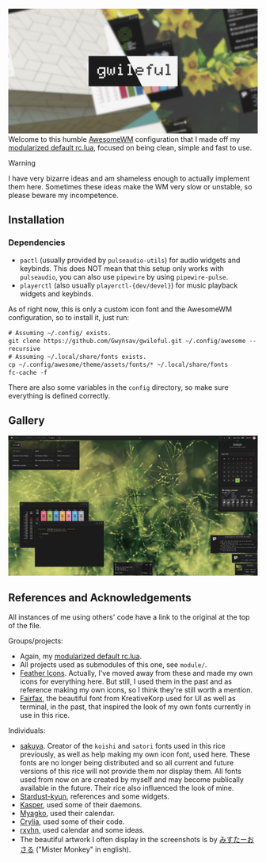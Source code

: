 ![Welcome!](assets/banner.png)
Welcome to this humble [AwesomeWM](https://awesomewm.org/) configuration that I made off
my [modularized default rc.lua](https://github.com/Gwynsav/modular-awm-default), focused
on being clean, simple and fast to use.

> [!WARNING]
> I have very bizarre ideas and am shameless enough to actually implement them here.
Sometimes these ideas make the WM very slow or unstable, so please beware my incompetence.

## Installation

### Dependencies
- `pactl` (usually provided by `pulseaudio-utils`) for audio widgets and keybinds. This
does NOT mean that this setup only works with `pulseaudio`, you can also use `pipewire`
by using `pipewire-pulse`.
- `playerctl` (also usually `playerctl-{dev/devel}`) for music playback widgets and
keybinds.
<!-- - `NetworkManager` for network widgets, still TODO. -->
<!-- - `bluez` for bluetooth widgets, still TODO. -->

As of right now, this is only a custom icon font and the AwesomeWM configuration, so to
install it, just run:
```
# Assuming ~/.config/ exists.
git clone https://github.com/Gwynsav/gwileful.git ~/.config/awesome --recursive
# Assuming ~/.local/share/fonts exists.
cp ~/.config/awesome/theme/assets/fonts/* ~/.local/share/fonts
fc-cache -f
```
There are also some variables in the `config` directory, so make sure everything is
defined correctly.

## Gallery

![How it looks as of 29/08/2024](assets/showcase.png)

## References and Acknowledgements

All instances of me using others' code have a link to the original at the top of the file.

Groups/projects:
- Again, my [modularized default rc.lua](https://github.com/Gwynsav/modular-awm-default).
- All projects used as submodules of this one, see `module/`.
- [Feather Icons](https://feathericons.com/). Actually, I've moved away from these and
made my own icons for everything here. But still, I used them in the past and as
reference making my own icons, so I think they're still worth a mention.
- [Fairfax](https://www.kreativekorp.com/software/fonts/fairfaxhd/), the beautiful font
from KreativeKorp used for UI as well as terminal, in the past, that inspired the look of
my own fonts currently in use in this rice.

Individuals:
- [sakuya](https://codeberg.org/moseni/bitmap-fonts). Creator of the `koishi` and `satori`
fonts used in this rice previously, as well as help making my own icon font, used here.
These fonts are no longer being distributed and so all current and future versions of this
rice will not provide them nor display them. All fonts used from now on are created by
myself and may become publically available in the future. Their rice also influenced the look
of mine.
- [Stardust-kyun](https://github.com/Stardust-kyun/dotfiles), references and some widgets.
- [Kasper](https://github.com/Kasper24/KwesomeDE), used some of their daemons. 
- [Myagko](https://github.com/myagko/dotfiles), used their calendar.
- [Crylia](https://github.com/Crylia/crylia-theme/), used some of their code. 
- [rxyhn](https://github.com/rxyhn/yoru), used calendar and some ideas.
- The beautiful artwork I often display in the screenshots is by
[みすたーおさる](https://www.pixiv.net/en/users/10770935) ("Mister Monkey" in english).
